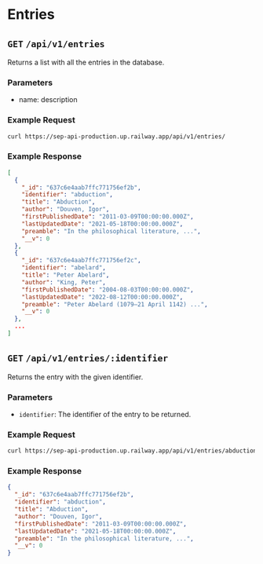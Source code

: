 # Entries

## `GET` `/api/v1/entries`

Returns a list with all the entries in the database.

### Parameters

- name: description

### Example Request

```bash
curl https://sep-api-production.up.railway.app/api/v1/entries/
```

### Example Response

```json
[
  {
    "_id": "637c6e4aab7ffc771756ef2b",
    "identifier": "abduction",
    "title": "Abduction",
    "author": "Douven, Igor",
    "firstPublishedDate": "2011-03-09T00:00:00.000Z",
    "lastUpdatedDate": "2021-05-18T00:00:00.000Z",
    "preamble": "In the philosophical literature, ...",
    "__v": 0
  },
  {
    "_id": "637c6e4aab7ffc771756ef2c",
    "identifier": "abelard",
    "title": "Peter Abelard",
    "author": "King, Peter",
    "firstPublishedDate": "2004-08-03T00:00:00.000Z",
    "lastUpdatedDate": "2022-08-12T00:00:00.000Z",
    "preamble": "Peter Abelard (1079–21 April 1142) ...",
    "__v": 0
  }, 
  ...
]
```

## `GET` `/api/v1/entries/:identifier`

Returns the entry with the given identifier.

### Parameters

- `identifier`: The identifier of the entry to be returned.

### Example Request

```bash
curl https://sep-api-production.up.railway.app/api/v1/entries/abduction
```

### Example Response

```json
{
  "_id": "637c6e4aab7ffc771756ef2b",
  "identifier": "abduction",
  "title": "Abduction",
  "author": "Douven, Igor",
  "firstPublishedDate": "2011-03-09T00:00:00.000Z",
  "lastUpdatedDate": "2021-05-18T00:00:00.000Z",
  "preamble": "In the philosophical literature, ...",
  "__v": 0
}
```
